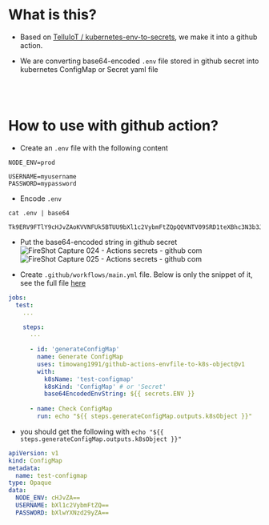 # What is this?

* Based on [TelluIoT / kubernetes-env-to-secrets](https://github.com/TelluIoT/kubernetes-env-to-secrets),
we make it into a github action.

* We are converting base64-encoded `.env` file stored in github secret into kubernetes ConfigMap or Secret yaml file

<br/><br/>

# How to use with github action?

* Create an `.env` file with the following content
```
NODE_ENV=prod

USERNAME=myusername
PASSWORD=mypassword
```

* Encode `.env`
```
cat .env | base64

Tk9ERV9FTlY9cHJvZAoKVVNFUk5BTUU9bXl1c2VybmFtZQpQQVNTV09SRD1teXBhc3N3b3Jk
```

* Put the base64-encoded string in github secret
![FireShot Capture 024 - Actions secrets - github com](https://user-images.githubusercontent.com/5511042/153199452-4d0d4ffa-8fba-4b57-b051-205282e5c6b1.png)
![FireShot Capture 025 - Actions secrets - github com](https://user-images.githubusercontent.com/5511042/153199517-9c047fb6-4aa2-4ca8-ac05-ab6c0b503027.png)

* Create `.github/workflows/main.yml` file. Below is only the snippet of it, see the full file [here](https://github.com/timowang1991/github-actions-envfile-to-k8s-object/blob/main/.github/workflows/main.yml)
```yaml
jobs:
  test:
    ...

    steps:
      ...
      
      - id: 'generateConfigMap'
        name: Generate ConfigMap
        uses: timowang1991/github-actions-envfile-to-k8s-object@v1
        with:
          k8sName: 'test-configmap'
          k8sKind: 'ConfigMap' # or 'Secret'
          base64EncodedEnvString: ${{ secrets.ENV }}
      
      - name: Check ConfigMap
        run: echo "${{ steps.generateConfigMap.outputs.k8sObject }}"
```

* you should get the following with `echo "${{ steps.generateConfigMap.outputs.k8sObject }}"`
```yaml
apiVersion: v1
kind: ConfigMap
metadata:
  name: test-configmap
type: Opaque
data:
  NODE_ENV: cHJvZA==
  USERNAME: bXl1c2VybmFtZQ==
  PASSWORD: bXlwYXNzd29yZA==
```